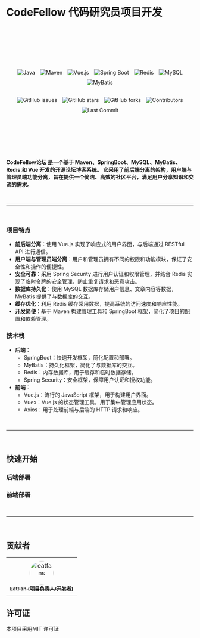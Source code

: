 # CodeFellow 代码研究员项目开发

<br>
<br>
<br>
<div align="center" style="margin-top: 60px;">
  <img src="https://img.shields.io/badge/Java-ED8B00?style=for-the-badge&logo=java&logoColor=white" alt="Java" style="margin: 5px;">
  <img src="https://img.shields.io/badge/Maven-C71A36?style=for-the-badge&logo=apache-maven&logoColor=white" alt="Maven" style="margin: 5px;">
  <img src="https://img.shields.io/badge/Vue.js-35495E?style=for-the-badge&logo=vue.js&logoColor=4FC08D" alt="Vue.js" style="margin: 5px;">
  <img src="https://img.shields.io/badge/Spring%20Boot-6DB33F?style=for-the-badge&logo=spring-boot&logoColor=white" alt="Spring Boot" style="margin: 5px;">
  <img src="https://img.shields.io/badge/Redis-DC382D?style=for-the-badge&logo=redis&logoColor=white" alt="Redis" style="margin: 5px;">
  <img src="https://img.shields.io/badge/MySQL-4479A1?style=for-the-badge&logo=mysql&logoColor=white" alt="MySQL" style="margin: 5px;">
  <img src="https://img.shields.io/badge/MyBatis-003B57?style=for-the-badge&logo=mybatis&logoColor=white" alt="MyBatis" style="margin: 5px;">
</div>

<div align="center" style="margin-top: 20px;">
  <img src="https://img.shields.io/github/issues/eatfans/CodeFellow.svg" alt="GitHub issues" style="margin: 5px;">
  <img src="https://img.shields.io/github/stars/eatfans/CodeFellow.svg" alt="GitHub stars" style="margin: 5px;">
  <img src="https://img.shields.io/github/forks/eatfans/CodeFellow.svg" alt="GitHub forks" style="margin: 5px;">
  <img src="https://img.shields.io/github/contributors/eatfans/CodeFellow.svg" alt="Contributors" style="margin: 5px;">
  <img src="https://img.shields.io/github/last-commit/eatfans/CodeFellow.svg" alt="Last Commit" style="margin: 5px;">
</div>
<br>
<br>
<br>
<br>
<br>
<br>


**CodeFellow论坛 是一个基于 Maven、SpringBoot、MySQL、MyBatis、Redis 和 Vue 开发的开源论坛博客系统。
它采用了前后端分离的架构，用户端与管理员端功能分离，旨在提供一个简洁、高效的社区平台，满足用户分享知识和交流的需求。**

<br>

********

<br>

### 项目特点
* **前后端分离**：使用 Vue.js 实现了响应式的用户界面，与后端通过 RESTful API 进行通信。
* **用户端与管理员端分离**：用户和管理员拥有不同的权限和功能模块，保证了安全性和操作的便捷性。
* **安全可靠**：采用 Spring Security 进行用户认证和权限管理，并结合 Redis 实现了临时令牌的安全管理，防止重复请求和恶意攻击。
* **数据库持久化**：使用 MySQL 数据库存储用户信息、文章内容等数据，MyBatis 提供了与数据库的交互。
* **缓存优化**：利用 Redis 缓存常用数据，提高系统的访问速度和响应性能。
* **开发简便**：基于 Maven 构建管理工具和 SpringBoot 框架，简化了项目的配置和依赖管理。

### 技术栈
* **后端**：
  * SpringBoot：快速开发框架，简化配置和部署。
  * MyBatis：持久化框架，简化了与数据库的交互。
  * Redis：内存数据库，用于缓存和临时数据存储。
  * Spring Security：安全框架，保障用户认证和授权功能。
* **前端**：
  * Vue.js：流行的 JavaScript 框架，用于构建用户界面。
  * Vuex：Vue.js 的状态管理工具，用于集中管理应用状态。
  * Axios：用于处理前端与后端的 HTTP 请求和响应。

<br>

********

<br>

## 快速开始
### 后端部署

### 前端部署

<br>

********

<br>

## 贡献者
<table>
  <tr>
    <td align="center" style="padding: 10px;">
      <a href="https://github.com/eatfans">
        <img src="https://avatars.githubusercontent.com/u/122099628?s=400&u=3d10845f14b751dd240fee9001dfb5a8edc0a800&v=4" width="64px;" style="border-radius: 50%; border: none;" alt="eatfans"/>
        <br />
        <sub><b>EatFan (项目负责人/开发者)</b></sub>
      </a>
    </td>
  </tr>
</table>

## 许可证
本项目采用MIT 许可证 
